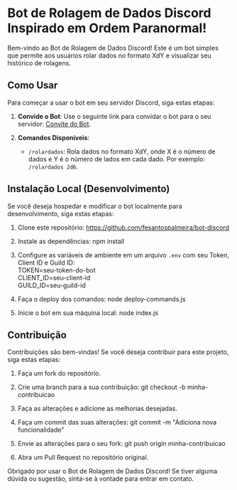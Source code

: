 # Bot de Rolagem de Dados Discord Inspirado em Ordem Paranormal!

Bem-vindo ao Bot de Rolagem de Dados Discord! Este é um bot simples que permite aos usuários rolar dados no formato XdY e visualizar seu histórico de rolagens.

## Como Usar

Para começar a usar o bot em seu servidor Discord, siga estas etapas:

1. **Convide o Bot**: Use o seguinte link para convidar o bot para o seu servidor: [Convite do Bot](https://discord.com/api/oauth2/authorize?client_id=1148944462727352320&permissions=8&scope=bot%20applications.commands).

2. **Comandos Disponíveis**:
   - `/rolardados`: Rola dados no formato XdY, onde X é o número de dados e Y é o número de lados em cada dado. Por exemplo: `/rolardados 2d6`.

## Instalação Local (Desenvolvimento)

Se você deseja hospedar e modificar o bot localmente para desenvolvimento, siga estas etapas:

1. Clone este repositório:
https://github.com/fesantospalmeira/bot-discord

2. Instale as dependências:
npm install

3. Configure as variáveis de ambiente em um arquivo `.env` com seu Token, Client ID e Guild ID:
<br>TOKEN=seu-token-do-bot<br>
CLIENT_ID=seu-client-id<br>
GUILD_ID=seu-guild-id

4. Faça o deploy dos comandos:
node deploy-commands.js

5. Inicie o bot em sua máquina local:
node index.js

## Contribuição

Contribuições são bem-vindas! Se você deseja contribuir para este projeto, siga estas etapas:

1. Faça um fork do repositório.

2. Crie uma branch para a sua contribuição:
git checkout -b minha-contribuicao

3. Faça as alterações e adicione as melhorias desejadas.

4. Faça um commit das suas alterações:
git commit -m "Adiciona nova funcionalidade"

5. Envie as alterações para o seu fork:
git push origin minha-contribuicao

6. Abra um Pull Request no repositório original.

Obrigado por usar o Bot de Rolagem de Dados Discord! Se tiver alguma dúvida ou sugestão, sinta-se à vontade para entrar em contato.

